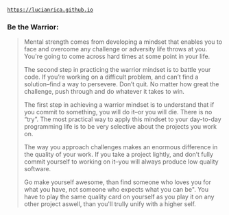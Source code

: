[`https://lucianrica.github.io`](https://lucianrica.github.io/blog/)

### Be the Warrior:

> Mental strength comes from developing a mindset that enables you to face and overcome any challenge or adversity life throws at you. You're going to come across hard times at some point in your life.
>
> The second step in practicing the warrior mindset is to battle your code. If you’re working on a difficult problem, and can’t find a solution–find a way to persevere. Don’t quit. No matter how great the challenge, push through and do whatever it takes to win.
>
> The first step in achieving a warrior mindset is to understand that if you commit to something, you will do it–or you will die. There is no “try”. The most practical way to apply this mindset to your day-to-day programming life is to be very selective about the projects you work on.
>
> The way you approach challenges makes an enormous difference in the quality of your work. If you take a project lightly, and don’t fully commit yourself to working on it–you will always produce low quality software.
>
> Go make yourself awesome, than find someone who loves you for what you have, not someone who expects what you can be". You have to play the same quality card on yourself as you play it on any other project aswell, than you'll trully unify with a higher self.



